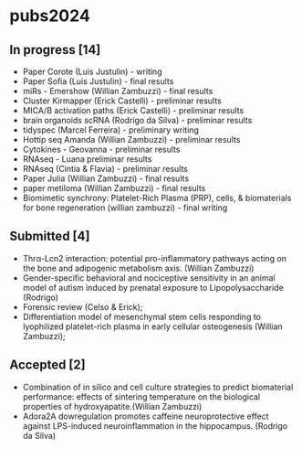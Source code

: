# pubs2024

## In progress [14]
- Paper Corote (Luis Justulin) - writing
- Paper Sofia (Luis Justulin) - final results
- miRs - Emershow (Willian Zambuzzi) - final results
- Cluster Kirmapper (Erick Castelli) - preliminar results
- MICA/B activation paths (Erick Castelli) - preliminar results
- brain organoids scRNA (Rodrigo da Silva) - preliminar results
- tidyspec (Marcel Ferreira) - preliminary writing
- Hottip seq Amanda (Willian Zambuzzi) - preliminar results
- Cytokines - Geovanna - preliminar results
- RNAseq - Luana preliminar results
- RNAseq (Cintia & Flavia) - preliminar results
- Paper Julia (Willian Zambuzzi) - final results
- paper metiloma (Willian Zambuzzi) - final results
- Biomimetic synchrony: Platelet-Rich Plasma (PRP), cells, & biomaterials for bone regeneration (willian zambuzzi) - final writing

## Submitted [4]
- Thrα-Lcn2 interaction: potential pro-inflammatory pathways acting on the bone and adipogenic metabolism axis. (Willian Zambuzzi)
- Gender-specific behavioral and nociceptive sensitivity in an animal model of autism induced by prenatal exposure to Lipopolysaccharide (Rodrigo)
- Forensic review (Celso & Erick);
- Differentiation model of mesenchymal stem cells responding to lyophilized platelet-rich plasma in early cellular osteogenesis (Willian Zambuzzi);

## Accepted [2]
- Combination of in silico and cell culture strategies to predict biomaterial performance: effects of sintering temperature on the biological properties of hydroxyapatite.(Willian Zambuzzi)
- Adora2A dowregulation promotes caffeine neuroprotective effect against LPS-induced neuroinflammation in the hippocampus. (Rodrigo da Silva)
